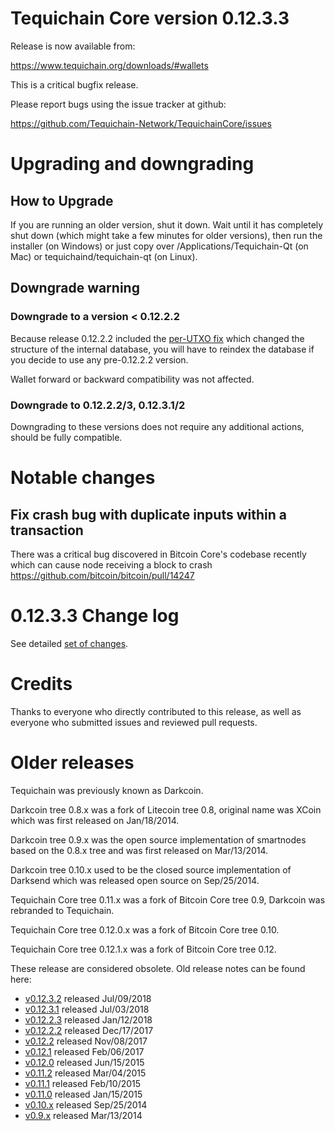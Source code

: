 # Tequichain Core version 0.12.3.3

Release is now available from:

<https://www.tequichain.org/downloads/#wallets>

This is a critical bugfix release.

Please report bugs using the issue tracker at github:

<https://github.com/Tequichain-Network/TequichainCore/issues>

# Upgrading and downgrading

## How to Upgrade

If you are running an older version, shut it down. Wait until it has completely
shut down (which might take a few minutes for older versions), then run the
installer (on Windows) or just copy over /Applications/Tequichain-Qt (on Mac) or
tequichaind/tequichain-qt (on Linux).

## Downgrade warning

### Downgrade to a version < 0.12.2.2

Because release 0.12.2.2 included the [per-UTXO fix](release-notes/tequichain/release-notes-0.12.2.2.md#per-utxo-fix)
which changed the structure of the internal database, you will have to reindex
the database if you decide to use any pre-0.12.2.2 version.

Wallet forward or backward compatibility was not affected.

### Downgrade to 0.12.2.2/3, 0.12.3.1/2

Downgrading to these versions does not require any additional actions, should be
fully compatible.

# Notable changes

## Fix crash bug with duplicate inputs within a transaction

There was a critical bug discovered in Bitcoin Core's codebase recently which
can cause node receiving a block to crash https://github.com/bitcoin/bitcoin/pull/14247

# 0.12.3.3 Change log

See detailed [set of changes](https://github.com/Tequichain-Network/TequichainCore/compare/v0.12.3.2...tequichain:v0.12.3.3).

# Credits

Thanks to everyone who directly contributed to this release,
as well as everyone who submitted issues and reviewed pull requests.

# Older releases

Tequichain was previously known as Darkcoin.

Darkcoin tree 0.8.x was a fork of Litecoin tree 0.8, original name was XCoin
which was first released on Jan/18/2014.

Darkcoin tree 0.9.x was the open source implementation of smartnodes based on
the 0.8.x tree and was first released on Mar/13/2014.

Darkcoin tree 0.10.x used to be the closed source implementation of Darksend
which was released open source on Sep/25/2014.

Tequichain Core tree 0.11.x was a fork of Bitcoin Core tree 0.9,
Darkcoin was rebranded to Tequichain.

Tequichain Core tree 0.12.0.x was a fork of Bitcoin Core tree 0.10.

Tequichain Core tree 0.12.1.x was a fork of Bitcoin Core tree 0.12.

These release are considered obsolete. Old release notes can be found here:

-   [v0.12.3.2](https://github.com/Tequichain-Network/TequichainCore/blob/master/doc/release-notes/tequichain/release-notes-0.12.3.2.md) released Jul/09/2018
-   [v0.12.3.1](https://github.com/Tequichain-Network/TequichainCore/blob/master/doc/release-notes/tequichain/release-notes-0.12.3.1.md) released Jul/03/2018
-   [v0.12.2.3](https://github.com/Tequichain-Network/TequichainCore/blob/master/doc/release-notes/tequichain/release-notes-0.12.2.3.md) released Jan/12/2018
-   [v0.12.2.2](https://github.com/Tequichain-Network/TequichainCore/blob/master/doc/release-notes/tequichain/release-notes-0.12.2.2.md) released Dec/17/2017
-   [v0.12.2](https://github.com/Tequichain-Network/TequichainCore/blob/master/doc/release-notes/tequichain/release-notes-0.12.2.md) released Nov/08/2017
-   [v0.12.1](https://github.com/Tequichain-Network/TequichainCore/blob/master/doc/release-notes/tequichain/release-notes-0.12.1.md) released Feb/06/2017
-   [v0.12.0](https://github.com/Tequichain-Network/TequichainCore/blob/master/doc/release-notes/tequichain/release-notes-0.12.0.md) released Jun/15/2015
-   [v0.11.2](https://github.com/Tequichain-Network/TequichainCore/blob/master/doc/release-notes/tequichain/release-notes-0.11.2.md) released Mar/04/2015
-   [v0.11.1](https://github.com/Tequichain-Network/TequichainCore/blob/master/doc/release-notes/tequichain/release-notes-0.11.1.md) released Feb/10/2015
-   [v0.11.0](https://github.com/Tequichain-Network/TequichainCore/blob/master/doc/release-notes/tequichain/release-notes-0.11.0.md) released Jan/15/2015
-   [v0.10.x](https://github.com/Tequichain-Network/TequichainCore/blob/master/doc/release-notes/tequichain/release-notes-0.10.0.md) released Sep/25/2014
-   [v0.9.x](https://github.com/Tequichain-Network/TequichainCore/blob/master/doc/release-notes/tequichain/release-notes-0.9.0.md) released Mar/13/2014

